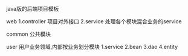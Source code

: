 java版的后端项目模板

web
1.controller
项目对外接口
2.service
处理各个模块混合业务的service

common 公共模块

user 用户业务领域,内部按业务划分模块
1.service
2.bean
3.dao
4.entity








